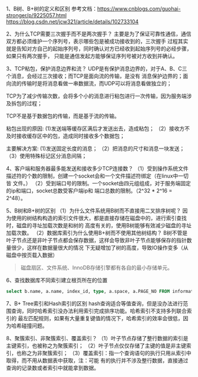1、B树、B+树的定义和区别
参考文档：https://www.cnblogs.com/guohai-stronger/p/9225057.html
https://blog.csdn.net/jcw321/article/details/102733104

2、为什么TCP需要三次握手而不是两次握手？
主要是为了保证可靠性通信，通信双方都必须维护一个序列号，表示哪些包是被成功接收到的，三次握手
过程其实就是告知对方自己的起始序列号，同时确认对方已经收到起始序列号的必经步骤，如果只有两次握手，
只能是通信发起方能够保证序列号被对方收到并确认。

3、TCP粘包，保护消息边界和流？
UDP是有保护消息边界的，对于A、B、C三个消息，会经过三次接收；而TCP是面向流的传输，是没有
消息保护边界的；面向流的传输时是将消息看做一串数据流，而UDP可以将消息看做独立的；

TCP为了减少传输次数，会将多个小的消息进行粘包进行一次传输，因为服务端涉及拆包的过程；

TCP不是基于数据包的传输，而是基于流的传输。

粘包出现的原因:
(1)发送端等缓存区满后才发送出去，造成粘包；
（2）接收方不及时接收缓存区中的包，造成同时接收多个数据包；

主要解决方案:
(1)发送固定长度的消息；
（2）把消息的尺寸和消息一块发送；
（3）使用特殊标记区分消息间隔；

4、客户端和服务器最多能发送和接收多少TCP连接数？
（1）受到操作系统文件描述符的个数的限制，创建一个socket会和一个文件描述符绑定（在linux中一切皆
文件。）
（2）受到端口号的限制。一个socket由四元组组成，对于服务端固定的ip和端口，socket总数受客户端ip和
端口总数的限制。（2^32 * 2^16 = 2^48）。

5、B树和B+树的区别
（1）为什么文件系统用B树而不直接用二叉排序树呢？
因为使用的树结构构造的索引文件很大，都是直接存储在磁盘中的，进行索引查找时，磁盘的寻址加载次数是和树的
高度有关的，使用B树能够有效减少磁盘的寻址加载次数。
（2）数据库索引为什么使用B+树而不使用其他树结构？
B树不管是叶子节点还是非叶子节点都会保存数据，这样会导致非叶子节点能够保存的指针数量很少，这样在数据量很大的情况
下无疑增加了树的高度，导致IO操作变多（从磁盘中按页载入数据）
> 磁盘扇区、文件系统、InnoDB存储引擎都有各自的最小存储单元。

6、查找数据库不同索引建立根页所在的位置
```sql
select b.name, a.name, index_id, type, a.space, a.PAGE_NO FROM information_schema.INNODB_SYS_INDEXES a, information_schema.INNODB_SYS_TABLES b where a.table_id=b.table_id and a.space <> 0;
```

7、B+ Tree索引和Hash索引的区别
hash查询适合等值查询，但是没办法进行范围查询，同时哈希索引没办法利用索引完成排序功能。哈希索引不支持多列联合索引的
最左匹配规则，如果有大量重复键值的情况下，哈希索引的效率会很低，因为哈希碰撞问题。

8、聚簇索引、非聚簇索引、覆盖索引？
（1）叶子节点存储了整行数据的索引是主键索引，也被称之为聚簇索引；
（2）叶子节点仅仅存储了主键的值是非主键索引，也称之为非聚簇索引；
（3）覆盖索引：指一个查询语句的执行只用从索引中取得，而不用从数据表中获取，注：可能
有的执行并不涉及整行数据，直接通过查询的记录数或者索引中就能拿到数据。
